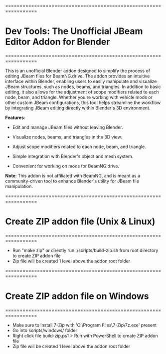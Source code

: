 =================================================================
# Dev Tools: The Unofficial JBeam Editor Addon for Blender
=================================================================

This is an unofficial Blender addon designed to simplify the process of editing JBeam files for BeamNG.drive. The addon provides an intuitive interface within Blender, enabling users to easily manipulate and visualize JBeam structures, such as nodes, beams, and triangles. In addition to basic editing, it also allows for the adjustment of scope modifiers related to each node, beam, and triangle. Whether you're working with vehicle mods or other custom JBeam configurations, this tool helps streamline the workflow by integrating JBeam editing directly within Blender's 3D environment.

**Features**:

* Edit and manage JBeam files without leaving Blender.

* Visualize nodes, beams, and triangles in the 3D view.

* Adjust scope modifiers related to each node, beam, and triangle.

* Simple integration with Blender's object and mesh system.

* Convenient for working on mods for BeamNG.drive.

**Note**: This addon is not affiliated with BeamNG, and is meant as a community-driven tool to enhance Blender's utility for JBeam file manipulation.

=================================================================
# Create ZIP addon file (Unix & Linux)
=================================================================

* Run "make zip" or directly run ./scripts/build-zip.sh from root directory to create ZIP addon file
* Zip file will be created 1 level above the addon root folder

=================================================================
# Create ZIP addon file on Windows
=================================================================

* Make sure to install 7-Zip with 'C:\Program Files\7-Zip\7z.exe' present
* Go into scripts/windows/ folder
* Right click file build-zip.ps1 > Run with PowerShell to create ZIP addon file
* Zip file will be created 1 level above the addon root folder
